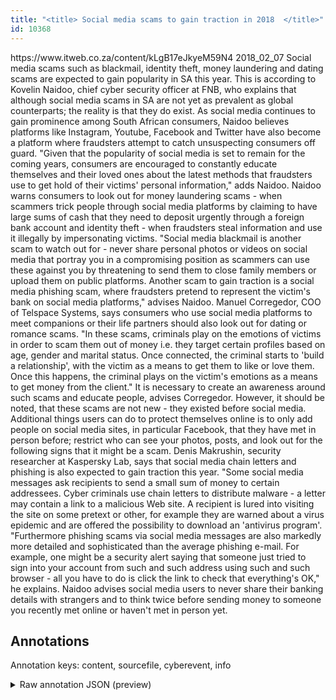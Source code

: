 ```yaml
---
title: "<title> Social media scams to gain traction in 2018  </title>"
id: 10368
---
```


<title> Social media scams to gain traction in 2018  </title>
<source> https://www.itweb.co.za/content/kLgB17eJkyeM59N4 </source>
<date> 2018_02_07 </date>
<text>
Social media scams such as blackmail, identity theft, money laundering and dating scams are expected to gain popularity in SA this year.
This is according to Kovelin Naidoo, chief cyber security officer at FNB, who explains that although social media scams in SA are not yet as prevalent as global counterparts; the reality is that they do exist.
As social media continues to gain prominence among South African consumers, Naidoo believes platforms like Instagram, Youtube, Facebook and Twitter have also become a platform where fraudsters attempt to catch unsuspecting consumers off guard.
"Given that the popularity of social media is set to remain for the coming years, consumers are encouraged to constantly educate themselves and their loved ones about the latest methods that fraudsters use to get hold of their victims' personal information," adds Naidoo.
Naidoo warns consumers to look out for money laundering scams - when scammers trick people through social media platforms by claiming to have large sums of cash that they need to deposit urgently through a foreign bank account and identity theft - when fraudsters steal information and use it illegally by impersonating victims.
"Social media blackmail is another scam to watch out for - never share personal photos or videos on social media that portray you in a compromising position as scammers can use these against you by threatening to send them to close family members or upload them on public platforms. Another scam to gain traction is a social media phishing scam, where fraudsters pretend to represent the victim's bank on social media platforms," advises Naidoo.
Manuel Corregedor, COO of Telspace Systems, says consumers who use social media platforms to meet companions or their life partners should also look out for dating or romance scams.
"In these scams, criminals play on the emotions of victims in order to scam them out of money i.e. they target certain profiles based on age, gender and marital status. Once connected, the criminal starts to 'build a relationship', with the victim as a means to get them to like or love them. Once this happens, the criminal plays on the victim's emotions as a means to get money from the client."
It is necessary to create an awareness around such scams and educate people, advises Corregedor. However, it should be noted, that these scams are not new - they existed before social media. Additional things users can do to protect themselves online is to only add people on social media sites, in particular Facebook, that they have met in person before; restrict who can see your photos, posts, and look out for the following signs that it might be a scam.
Denis Makrushin, security researcher at Kaspersky Lab, says that social media chain letters and phishing is also expected to gain traction this year.
"Some social media messages ask recipients to send a small sum of money to certain addressees. Cyber criminals use chain letters to distribute malware - a letter may contain a link to a malicious Web site. A recipient is lured into visiting the site on some pretext or other, for example they are warned about a virus epidemic and are offered the possibility to download an 'antivirus program'.
"Furthermore phishing scams via social media messages are also markedly more detailed and sophisticated than the average phishing e-mail. For example, one might be a security alert saying that someone just tried to sign into your account from such and such address using such and such browser - all you have to do is click the link to check that everything's OK," he explains.
Naidoo advises social media users to never share their banking details with strangers and to think twice before sending money to someone you recently met online or haven't met in person yet.
</text>



## Annotations

Annotation keys: content, sourcefile, cyberevent, info

<details>
<summary>Raw annotation JSON (preview)</summary>

```json
{
  "content": "Social media scams such as blackmail, identity theft, money laundering and dating scams are expected to gain popularity in SA this year. This is according to Kovelin Naidoo, chief cyber security officer at FNB, who explains that although social media scams in SA are not yet as prevalent as global counterparts; the reality is that they do exist. As social media continues to gain prominence among South African consumers, Naidoo believes platforms like Instagram, Youtube, Facebook and Twitter have also become a platform where fraudsters attempt to catch unsuspecting consumers off guard. \"Given that the popularity of social media is set to remain for the coming years, consumers are encouraged to constantly educate themselves and their loved ones about the latest methods that fraudsters use to get hold of their victims' personal information,\" adds Naidoo. Naidoo warns consumers to look out for money laundering scams - when scammers trick people through social media platforms by claiming to have large sums of cash that they need to deposit urgently through a foreign bank account and identity theft - when fraudsters steal information and use it illegally by impersonating victims. \"Social media blackmail is another scam to watch out for - never share personal photos or videos on social media that portray you in a compromising position as scammers can use these against you by threatening to send them to close family members or upload them on public platforms. Another scam to gain traction is a social media phishing scam, where fraudsters pretend to represent the victim's bank on social media platforms,\" advises Naidoo. Manuel Corregedor, COO of Telspace Systems, says consumers who use social media platforms to meet companions or their life partners should also look out for dating or romance scams. \"In these scams, criminals play on the emotions of victims in order to scam them out of money i.e. they target certain profiles based on age, gender and marital status. Once connected, the criminal starts to 'build a relationship', with the victim as a means to get them to like or love them. Once this happens, the criminal plays on the victim's emotions as a means to get money from the client.\" It is necessary to create an awareness around such scams and educate people, advises Corregedor. However, it should be noted, that these scams are not new - they existed before social media. Additional things users can do to protect themselves online is to only add people on social media sites, in particular Facebook, that they have met in person before; restrict who can see your photos, posts, and look out for the following signs that it might be a scam. Denis Makrushin, security researcher at Kaspersky Lab, says that social media chain letters and phishing is also expected to gain traction this year. \"Some social media messages ask recipients to send a small sum of money to certain addressees. Cyber criminals use chain letters to distribute malware - a letter may contain a link to a malicious Web site. A recipient is lured into visiting the site on some pretext or other, for example they are warned about a virus epidemic and are offered the possibility to download an 'antivirus program'. \"Furthermore phishing scams via social media messages are also markedly more detailed and sophisticated than the average phishing e-mail. For example, one might be a security alert saying that someone just tried to sign into your account from such and such address using such and such browser - all you have to do is click the link to check that everything's OK,\" he explains. Naidoo advises social media users to never share their banking details with strangers and to think twice before sending money to someone you recently met online or haven't met in person yet.",
  "sourcefile": "10368.txt",
  "cyberevent": {
    "hopper": [
      {
        "index": 0,
        "events": [
          {
            "index": "E2",
            "type": "Attack",
  
```
</details>
